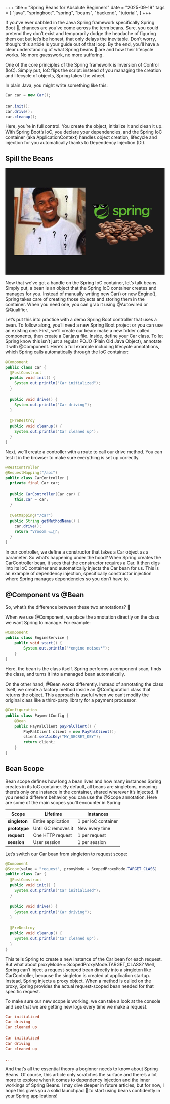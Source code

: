 +++
title = "Spring Beans for Absolute Beginners"
date = "2025-09-19"
tags = [
    "java",
    "springboot",
    "spring",
    "beans",
    "backend",
    "tutorial",
]
+++

If you’ve ever dabbled in the Java Spring framework specifically Spring Boot 🍃, chances are you’ve come across the term beans. Sure, you could pretend they don’t exist and temporarily dodge the headache of figuring them out but let’s be honest, that only delays the inevitable. Don’t worry, though: this article is your guide out of that loop. By the end, you’ll have a clear understanding of what Spring beans 🫘 are and how their lifecycle works. No more guesswork, no more suffering.

One of the core principles of the Spring framework is Inversion of Control (IoC). Simply put, IoC flips the script: instead of you managing the creation and lifecycle of objects, Spring takes the wheel.

In plain Java, you might write something like this:

```java
Car car = new Car();

car.init();
car.drive();
car.cleanup();
```

Here, you’re in full control. You create the object, initialize it and clean it up. With Spring Boot’s IoC, you declare your dependencies, and the Spring IoC container (aka ApplicationContext) handles object creation, lifecycle and injection for you automatically thanks to Dependency Injection (DI).

## Spill the Beans

![Spring Beans meme](/images/spring-beans-absolute-beginners/meme.jpg)

Now that we’ve got a handle on the Spring IoC container, let’s talk beans. Simply put, a bean is an object that the Spring IoC container creates and manages for you. Instead of manually writing new Car() or new Engine(), Spring takes care of creating those objects and storing them in the container. When you need one, you can grab it using @Autowired or @Qualifier.

Let’s put this into practice with a demo Spring Boot controller that uses a bean. To follow along, you’ll need a new Spring Boot project or you can use an existing one. First, we’ll create our bean: make a new folder called components, then create a Car.java file. Inside, define your Car class. To let Spring know this isn’t just a regular POJO (Plain Old Java Object), annotate it with @Component. Here’s a full example including lifecycle annotations, which Spring calls automatically through the IoC container:

```java
@Component
public class Car {
  @PostConstruct
  public void init() {
    System.out.println("Car initialized");
  }

  public void drive() {
    System.out.println("Car driving");
  }

  @PreDestroy
  public void cleanup() {
    System.out.println("Car cleaned up");
  }
}
```

Next, we’ll create a controller with a route to call our drive method. You can test it in the browser to make sure everything is set up correctly.

```java
@RestController
@RequestMapping("/api")
public class CarController {
  private final Car car;

  public CarController(Car car) {
    this.car = car;
  }

  @GetMapping("/car")
  public String getMethodName() {
    car.drive();
    return "Vrooom 🏎️💨";
  }
}
```

In our controller, we define a constructor that takes a Car object as a parameter. So what’s happening under the hood? When Spring creates the CarController bean, it sees that the constructor requires a Car. It then digs into its IoC container and automatically injects the Car bean for us. This is an example of dependency injection, specifically constructor injection where Spring manages dependencies so you don’t have to.

## @Component vs @Bean

So, what’s the difference between these two annotations? 🤌

When we use @Component, we place the annotation directly on the class we want Spring to manage. For example:

```java
@Component
public class EngineService {
    public void start() {
        System.out.println("*engine noises*");
    }
}
```

Here, the bean is the class itself. Spring performs a component scan, finds the class, and turns it into a managed bean automatically.

On the other hand, @Bean works differently. Instead of annotating the class itself, we create a factory method inside an @Configuration class that returns the object. This approach is useful when we can’t modify the original class like a third-party library for a payment processor.

```java
@Configuration
public class PaymentConfig {
    @Bean
    public PayPalClient payPalClient() {
        PayPalClient client = new PayPalClient();
        client.setApiKey("MY_SECRET_KEY");
        return client;
    }
}
```

## Bean Scope

Bean scope defines how long a bean lives and how many instances Spring creates in its IoC container. By default, all beans are singletons, meaning there’s only one instance in the container, shared wherever it’s injected. If you need a different behavior, you can use the @Scope annotation. Here are some of the main scopes you’ll encounter in Spring:

| Scope         | Lifetime            | Instances           |
| ------------- | ------------------- | ------------------- |
| **singleton** | Entire application  | 1 per IoC container |
| **prototype** | Until GC removes it | New every time      |
| **request**   | One HTTP request    | 1 per request       |
| **session**   | User session        | 1 per session       |

Let’s switch our Car bean from singleton to request scope:

```java
@Component
@Scope(value = "request", proxyMode = ScopedProxyMode.TARGET_CLASS)
public class Car {
  @PostConstruct
  public void init() {
    System.out.println("Car initialised");
  }

  public void drive() {
    System.out.println("Car driving");
  }

  @PreDestroy
  public void cleanup() {
    System.out.println("Car cleaned up");
  }
}
```

This tells Spring to create a new instance of the Car bean for each request. But what about proxyMode = ScopedProxyMode.TARGET_CLASS? Well, Spring can’t inject a request-scoped bean directly into a singleton like CarController, because the singleton is created at application startup. Instead, Spring injects a proxy object. When a method is called on the proxy, Spring provides the actual request-scoped bean needed for that specific request.

To make sure our new scope is working, we can take a look at the console and see that we are getting new logs every time we make a request.

```ini
Car initialized
Car driving
Car cleaned up

Car initialized
Car driving
Car cleaned up

...
```

And that’s all the essential theory a beginner needs to know about Spring Beans. Of course, this article only scratches the surface and there’s a lot more to explore when it comes to dependency injection and the inner workings of Spring Beans. I may dive deeper in future articles, but for now, I hope this gives you a solid launchpad 🚀 to start using beans confidently in your Spring applications!
